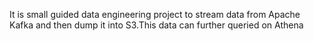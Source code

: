 It is small guided data engineering project to stream data from Apache Kafka and then dump it into S3.This data can further queried on Athena

